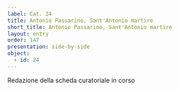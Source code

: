 ```yaml
---
label: Cat. 24
title: Antonio Passarino, Sant'Antonio martire
short_title: Antonio Passarino, Sant'Antonio martire
layout: entry
order: 147
presentation: side-by-side
object:
  - id: 24
---
```


Redazione della scheda curatoriale in corso
